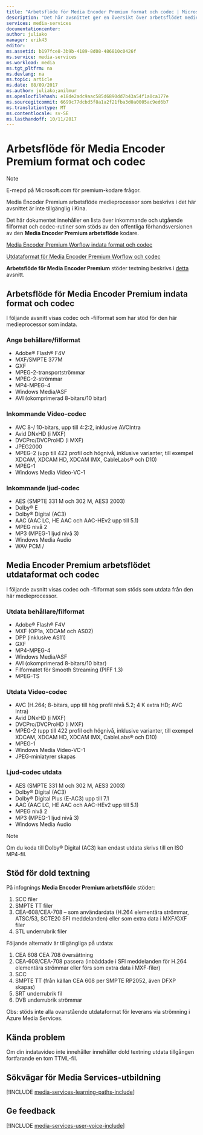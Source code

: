 ```yaml
---
title: "Arbetsflöde för Media Encoder Premium format och codec | Microsoft Docs"
description: "Det här avsnittet ger en översikt över arbetsflödet medieformat kodare Premium format och codec"
services: media-services
documentationcenter: 
author: juliako
manager: erik43
editor: 
ms.assetid: b197fce8-3b9b-4189-8d08-486810c0426f
ms.service: media-services
ms.workload: media
ms.tgt_pltfrm: na
ms.devlang: na
ms.topic: article
ms.date: 08/09/2017
ms.author: juliako;anilmur
ms.openlocfilehash: e18de2adc9aac585d6890dd7b43a54f1a0ca177e
ms.sourcegitcommit: 6699c77dcbd5f8a1a2f21fba3d0a0005ac9ed6b7
ms.translationtype: MT
ms.contentlocale: sv-SE
ms.lasthandoff: 10/11/2017
---
```

# <a name="media-encoder-premium-workflow-formats-and-codecs"></a>Arbetsflöde för Media Encoder Premium format och codec
> [!NOTE]
> E-mepd på Microsoft.com för premium-kodare frågor.
> 
> Media Encoder Premium arbetsflöde medieprocessor som beskrivs i det här avsnittet är inte tillgänglig i Kina. 
> 
> 

Det här dokumentet innehåller en lista över inkommande och utgående filformat och codec-rutiner som stöds av den offentliga förhandsversionen av den **Media Encoder Premium arbetsflöde** kodare.

[Media Encoder Premium Worflow indata format och codec](#input_formats)

[Utdataformat för Media Encoder Premium Worflow och codec](#output_formats)

**Arbetsflöde för Media Encoder Premium** stöder textning beskrivs i [detta](#closed_captioning) avsnitt. 

## <a id="input_formats"></a>Arbetsflöde för Media Encoder Premium indata format och codec
I följande avsnitt visas codec och -filformat som har stöd för den här medieprocessor som indata.

### <a name="input-containerfile-formats"></a>Ange behållare/filformat
* Adobe® Flash® F4V
* MXF/SMPTE 377M
* GXF
* MPEG-2-transportströmmar
* MPEG-2-strömmar
* MP4-MPEG-4
* Windows Media/ASF
* AVI (okomprimerad 8-bitars/10 bitar)

### <a name="input-video-codecs"></a>Inkommande Video-codec
* AVC 8-/ 10-bitars, upp till 4:2:2, inklusive AVCIntra
* Avid DNxHD (i MXF)
* DVCPro/DVCProHD (i MXF)
* JPEG2000
* MPEG-2 (upp till 422 profil och högnivå, inklusive varianter, till exempel XDCAM, XDCAM HD, XDCAM IMX, CableLabs® och D10)
* MPEG-1
* Windows Media Video-VC-1

### <a name="input-audio-codecs"></a>Inkommande ljud-codec
* AES (SMPTE 331 M och 302 M, AES3 2003)
* Dolby® E
* Dolby® Digital (AC3)
* AAC (AAC LC, HE AAC och AAC-HEv2 upp till 5.1)
* MPEG nivå 2
* MP3 (MPEG-1 ljud nivå 3)
* Windows Media Audio
* WAV PCM /

## <a id="output_format"></a>Media Encoder Premium arbetsflödet utdataformat och codec
I följande avsnitt visas codec och -filformat som stöds som utdata från den här medieprocessor.

### <a name="output-containerfile-formats"></a>Utdata behållare/filformat
* Adobe® Flash® F4V
* MXF (OP1a, XDCAM och AS02)
* DPP (inklusive AS11)
* GXF
* MP4-MPEG-4
* Windows Media/ASF
* AVI (okomprimerad 8-bitars/10 bitar)
* Filformatet för Smooth Streaming (PIFF 1.3)
* MPEG-TS 

### <a name="output-video-codecs"></a>Utdata Video-codec
* AVC (H.264; 8-bitars, upp till hög profil nivå 5.2; 4 K extra HD; AVC Intra)
* Avid DNxHD (i MXF)
* DVCPro/DVCProHD (i MXF)
* MPEG-2 (upp till 422 profil och högnivå, inklusive varianter, till exempel XDCAM, XDCAM HD, XDCAM IMX, CableLabs® och D10)
* MPEG-1
* Windows Media Video-VC-1
* JPEG-miniatyrer skapas

### <a name="output-audio-codecs"></a>Ljud-codec utdata
* AES (SMPTE 331 M och 302 M, AES3 2003)
* Dolby® Digital (AC3)
* Dolby® Digital Plus (E-AC3) upp till 7.1
* AAC (AAC LC, HE AAC och AAC-HEv2 upp till 5.1)
* MPEG nivå 2
* MP3 (MPEG-1 ljud nivå 3)
* Windows Media Audio

>[!NOTE]
>Om du koda till Dolby® Digital (AC3) kan endast utdata skrivs till en ISO MP4-fil.

## <a id="closed_captioning"></a>Stöd för dold textning
På infognings **Media Encoder Premium arbetsflöde** stöder:

1. SCC filer
2. SMPTE TT filer
3. CEA-608/CEA-708 – som användardata (H.264 elementära strömmar, ATSC/53, SCTE20 SFI meddelanden) eller som extra data i MXF/GXF filer
4. STL underrubrik filer

Följande alternativ är tillgängliga på utdata:

1. CEA 608 CEA 708 översättning
2. CEA-608/CEA-708 passera (inbäddade i SFI meddelanden för H.264 elementära strömmar eller förs som extra data i MXF-filer)
3. SCC
4. SMPTE TT (från källan CEA 608 per SMPTE RP2052, även DFXP skapas)
5. SRT underrubrik fil
6. DVB underrubrik strömmar

Obs: stöds inte alla ovanstående utdataformat för leverans via strömning i Azure Media Services.

## <a name="known-issues"></a>Kända problem
Om din indatavideo inte innehåller innehåller dold textning utdata tillgången fortfarande en tom TTML-fil. 

## <a name="media-services-learning-paths"></a>Sökvägar för Media Services-utbildning
[!INCLUDE [media-services-learning-paths-include](../../includes/media-services-learning-paths-include.md)]

## <a name="provide-feedback"></a>Ge feedback
[!INCLUDE [media-services-user-voice-include](../../includes/media-services-user-voice-include.md)]

